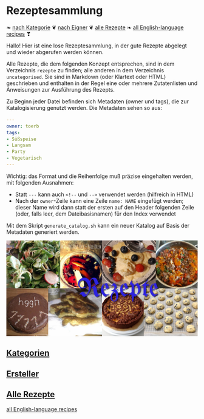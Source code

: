 Rezeptesammlung
===============

❧ [nach Kategorie](tags/index.md) ❦ [nach Eigner](owner/index.md) ❦ [alle Rezepte](rezepte/index.md) ❧ [all English-language recipes](tags/English/index.md) ❣︎

Hallo!
Hier ist eine lose Rezeptesammlung, in der gute Rezepte abgelegt und wieder abgerufen werden können.

Alle Rezepte, die dem folgenden Konzept entsprechen, sind in dem Verzeichnis `rezepte` zu finden; alle anderen in dem Verzeichnis `uncategorised`.
Sie sind in Markdown (oder Klartext oder HTML) geschrieben und enthalten in der Regel eine oder mehrere Zutatenlisten und Anweisungen zur Ausführung des Rezepts.

Zu Beginn jeder Datei befinden sich Metadaten (owner und tags), die zur Katalogisierung genutzt werden.
Die Metadaten sehen so aus:
```yaml
---
owner: toerb
tags:
- Süßspeise
- Langsam
- Party
- Vegetarisch
---
```

Wichtig: das Format und die Reihenfolge muß präzise eingehalten werden, mit folgenden Ausnahmen:

* Statt `---` kann auch `<!--` und `-->` verwendet werden (hilfreich in HTML)
* Nach der `owner`-Zeile kann eine Zeile `name: NAME` eingefügt werden; dieser Name wird dann statt der ersten auf den Header folgenden Zeile (oder, falls leer, dem Dateibasisnamen) für den Index verwendet

Mit dem Skript `generate_catalog.sh` kann ein neuer Katalog auf Basis der Metadaten generiert werden.

![Collage](Aufmacher.jpg)

[Kategorien](tags/index.md)
------------

[Ersteller](owner/index.md)
-----------

[Alle Rezepte](rezepte/index.md)
--------------
[all English-language recipes](tags/English/index.md)
